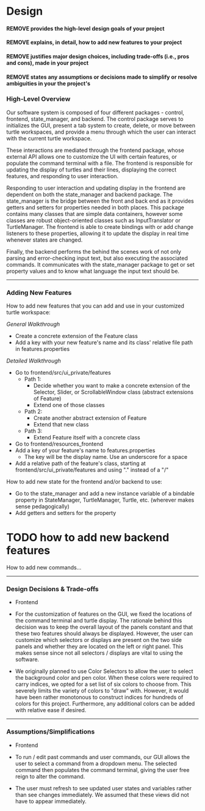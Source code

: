 # Design
#### REMOVE provides the high-level design goals of your project
#### REMOVE explains, in detail, how to add new features to your project
#### REMOVE justifies major design choices, including trade-offs (i.e., pros and cons), made in your project
#### REMOVE states any assumptions or decisions made to simplify or resolve ambiguities in your the project's 


### High-Level Overview
Our software system is composed of four different packages - control, frontend, state_manager, and backend. 
The control package serves to initializes the GUI, present a tab system to create, delete, or move between turtle workspaces, 
and provide a menu through which the user can interact with the current turtle workspace. 

These interactions are mediated through the frontend package, whose external API allows one to customize the UI with certain features, 
or populate the command terminal with a file.
The frontend is responsible for updating the display of turtles and their lines, displaying the correct features, 
and responding to user interaction. 

Responding to user interaction and updating display in the frontend are dependent on both the state_manager and backend package.
The state_manager is the bridge between the front and back end as it provides getters and setters for properties needed in both places.
This package contains many classes that are simple data containers, however some classes are robust object-oriented classes such as 
InputTranslator or TurtleManager. The frontend is able to create bindings with or add change listeners to these properties, 
allowing it to update the display in real time whenever states are changed.

Finally, the backend performs the behind the scenes work of not only parsing and error-checking input text, but also executing the 
associated commands. It communicates with the state_manager package to get or set property values and to know what language the input text should be.

--- 
### Adding New Features
How to add new features that you can add and use in your customized turtle workspace:

*General Walkthrough*
- Create a concrete extension of the Feature class
- Add a key with your new feature's name and its class' relative file path in features.properties

*Detailed Walkthrough*
- Go to frontend/src/ui_private/features
    - Path 1: 
        - Decide whether you want to make a concrete extension of the Selector, Slider, or ScrollableWindow class (abstract extensions of Feature)
        - Extend one of those classes
    - Path 2:
        - Create another abstract extension of Feature
        - Extend that new class
    - Path 3:
        - Extend Feature itself with a concrete class
- Go to frontend/resources_frontend
- Add a key of your feature's name to features.properties
    - The key will be the display name. Use an underscore for a space
- Add a relative path of the feature's class, starting at frontend/src/ui_private/features and using "." instead of a "/"

How to add new state for the frontend and/or backend to use:
- Go to the state_manager and add a new instance variable of a bindable property in StateManager, TurtleManager, Turtle, etc. (wherever makes sense pedagogically)
- Add getters and setters for the property

# TODO how to add new backend features
How to add new commands...


--- 
### Design Decisions & Trade-offs

* Frontend

- For the customization of features on the GUI, we fixed the locations of the command terminal and turtle display. The rationale
behind this decision was to keep the overall layout of the panels constant and that these two features should always be displayed.
However, the user can customize which selectors or displays are present on the two side panels and whether they are located on the
left or right panel. This makes sense since not all selectors / displays are vital to using the software.

- We originally planned to use Color Selectors to allow the user to select the background color and pen color. When these colors 
were required to carry indices, we opted for a set list of six colors to choose from. This severely limits the variety of colors 
to "draw" with. However, it would have been rather monotonous to construct indices for hundreds of colors for this project. 
Furthermore, any additional colors can be added with relative ease if desired.

--- 
### Assumptions/Simplifications

* Frontend

- To run / edit past commands and user commands, our GUI allows the user to select a command from a dropdown menu. The 
selected command then populates the command terminal, giving the user free reign to alter the command. 

- The user must refresh to see updated user states and variables rather than see changes immediately. We assumed that 
these views did not have to appear immediately.
